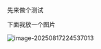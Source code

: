 先来做个测试





下面我放一个图片

![image-20250817224537013](https://gitee.com/da-qiang-classmate/typora/raw/master/image/image-20250817224537013.png)